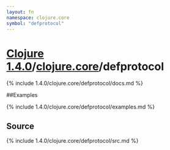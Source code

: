 ```yaml
---
layout: fn
namespace: clojure.core
symbol: "defprotocol"
---
```


# [Clojure 1.4.0](../../)/[clojure.core](../)/defprotocol

{% include 1.4.0/clojure.core/defprotocol/docs.md %}

##Examples

{% include 1.4.0/clojure.core/defprotocol/examples.md %}
## Source
{% include 1.4.0/clojure.core/defprotocol/src.md %}

